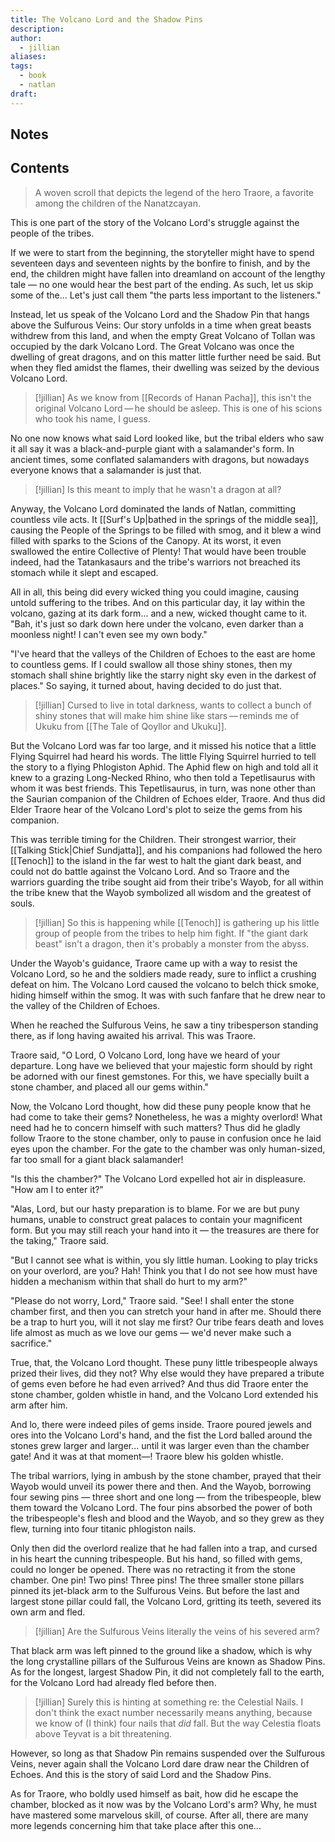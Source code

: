 ```yaml
---
title: The Volcano Lord and the Shadow Pins
description: 
author:
  - jillian
aliases: 
tags:
  - book
  - natlan
draft:
---
```

## Notes
## Contents
> A woven scroll that depicts the legend of the hero Traore, a favorite among the children of the Nanatzcayan.

This is one part of the story of the Volcano Lord's struggle against the people of the tribes. 

If we were to start from the beginning, the storyteller might have to spend seventeen days and seventeen nights by the bonfire to finish, and by the end, the children might have fallen into dreamland on account of the lengthy tale — no one would hear the best part of the ending. As such, let us skip some of the... Let's just call them "the parts less important to the listeners." 

Instead, let us speak of the Volcano Lord and the Shadow Pin that hangs above the Sulfurous Veins: Our story unfolds in a time when great beasts withdrew from this land, and when the empty Great Volcano of Tollan was occupied by the dark Volcano Lord. The Great Volcano was once the dwelling of great dragons, and on this matter little further need be said. But when they fled amidst the flames, their dwelling was seized by the devious Volcano Lord. 

> [!jillian]
> As we know from [[Records of Hanan Pacha]], this isn't the original Volcano Lord — he should be asleep. This is one of his scions who took his name, I guess.

No one now knows what said Lord looked like, but the tribal elders who saw it all say it was a black-and-purple giant with a salamander's form. In ancient times, some conflated salamanders with dragons, but nowadays everyone knows that a salamander is just that. 

> [!jillian]
> Is this meant to imply that he wasn't a dragon at all?

Anyway, the Volcano Lord dominated the lands of Natlan, committing countless vile acts. It [[Surf's Up|bathed in the springs of the middle sea]], causing the People of the Springs to be filled with smog, and it blew a wind filled with sparks to the Scions of the Canopy. At its worst, it even swallowed the entire Collective of Plenty! That would have been trouble indeed, had the Tatankasaurs and the tribe's warriors not breached its stomach while it slept and escaped. 

All in all, this being did every wicked thing you could imagine, causing untold suffering to the tribes. And on this particular day, it lay within the volcano, gazing at its dark form... and a new, wicked thought came to it. "Bah, it's just so dark down here under the volcano, even darker than a moonless night! I can't even see my own body." 

"I've heard that the valleys of the Children of Echoes to the east are home to countless gems. If I could swallow all those shiny stones, then my stomach shall shine brightly like the starry night sky even in the darkest of places." So saying, it turned about, having decided to do just that. 

> [!jillian]
> Cursed to live in total darkness, wants to collect a bunch of shiny stones that will make him shine like stars — reminds me of Ukuku from [[The Tale of Qoyllor and Ukuku]].

But the Volcano Lord was far too large, and it missed his notice that a little Flying Squirrel had heard his words. The little Flying Squirrel hurried to tell the story to a flying Phlogiston Aphid. The Aphid flew on high and told all it knew to a grazing Long-Necked Rhino, who then told a Tepetlisaurus with whom it was best friends. This Tepetlisaurus, in turn, was none other than the Saurian companion of the Children of Echoes elder, Traore. And thus did Elder Traore hear of the Volcano Lord's plot to seize the gems from his companion. 

This was terrible timing for the Children. Their strongest warrior, their [[Talking Stick|Chief Sundjatta]], and his companions had followed the hero [[Tenoch]] to the island in the far west to halt the giant dark beast, and could not do battle against the Volcano Lord. And so Traore and the warriors guarding the tribe sought aid from their tribe's Wayob, for all within the tribe knew that the Wayob symbolized all wisdom and the greatest of souls. 

> [!jillian]
> So this is happening while [[Tenoch]] is gathering up his little group of people from the tribes to help him fight. If "the giant dark beast" isn't a dragon, then it's probably a monster from the abyss.

Under the Wayob's guidance, Traore came up with a way to resist the Volcano Lord, so he and the soldiers made ready, sure to inflict a crushing defeat on him. The Volcano Lord caused the volcano to belch thick smoke, hiding himself within the smog. It was with such fanfare that he drew near to the valley of the Children of Echoes. 

When he reached the Sulfurous Veins, he saw a tiny tribesperson standing there, as if long having awaited his arrival. This was Traore. 

Traore said, "O Lord, O Volcano Lord, long have we heard of your departure. Long have we believed that your majestic form should by right be adorned with our finest gemstones. For this, we have specially built a stone chamber, and placed all our gems within." 

Now, the Volcano Lord thought, how did these puny people know that he had come to take their gems? Nonetheless, he was a mighty overlord! What need had he to concern himself with such matters? Thus did he gladly follow Traore to the stone chamber, only to pause in confusion once he laid eyes upon the chamber. For the gate to the chamber was only human-sized, far too small for a giant black salamander! 

"Is this the chamber?" The Volcano Lord expelled hot air in displeasure. "How am I to enter it?" 

"Alas, Lord, but our hasty preparation is to blame. For we are but puny humans, unable to construct great palaces to contain your magnificent form. But you may still reach your hand into it — the treasures are there for the taking," Traore said. 

"But I cannot see what is within, you sly little human. Looking to play tricks on your overlord, are you? Hah! Think you that I do not see how must have hidden a mechanism within that shall do hurt to my arm?" 

"Please do not worry, Lord," Traore said. "See! I shall enter the stone chamber first, and then you can stretch your hand in after me. Should there be a trap to hurt you, will it not slay me first? Our tribe fears death and loves life almost as much as we love our gems — we'd never make such a sacrifice." 

True, that, the Volcano Lord thought. These puny little tribespeople always prized their lives, did they not? Why else would they have prepared a tribute of gems even before he had even arrived? And thus did Traore enter the stone chamber, golden whistle in hand, and the Volcano Lord extended his arm after him. 

And lo, there were indeed piles of gems inside. Traore poured jewels and ores into the Volcano Lord's hand, and the fist the Lord balled around the stones grew larger and larger... until it was larger even than the chamber gate! And it was at that moment—! Traore blew his golden whistle. 

The tribal warriors, lying in ambush by the stone chamber, prayed that their Wayob would unveil its power there and then. And the Wayob, borrowing four sewing pins — three short and one long — from the tribespeople, blew them toward the Volcano Lord. The four pins absorbed the power of both the tribespeople's flesh and blood and the Wayob, and so they grew as they flew, turning into four titanic phlogiston nails. 

Only then did the overlord realize that he had fallen into a trap, and cursed in his heart the cunning tribespeople. But his hand, so filled with gems, could no longer be opened. There was no retracting it from the stone chamber. One pin! Two pins! Three pins! The three smaller stone pillars pinned its jet-black arm to the Sulfurous Veins. But before the last and largest stone pillar could fall, the Volcano Lord, gritting its teeth, severed its own arm and fled. 

> [!jillian]
> Are the Sulfurous Veins literally the veins of his severed arm?

That black arm was left pinned to the ground like a shadow, which is why the long crystalline pillars of the Sulfurous Veins are known as Shadow Pins. As for the longest, largest Shadow Pin, it did not completely fall to the earth, for the Volcano Lord had already fled before then. 

> [!jillian]
> Surely this is hinting at something re: the Celestial Nails. I don't think the exact number necessarily means anything, because we know of (I think) four nails that *did* fall. But the way Celestia floats above Teyvat is a bit threatening.

However, so long as that Shadow Pin remains suspended over the Sulfurous Veins, never again shall the Volcano Lord dare draw near the Children of Echoes. And this is the story of said Lord and the Shadow Pins. 

As for Traore, who boldly used himself as bait, how did he escape the chamber, blocked as it now was by the Volcano Lord's arm? Why, he must have mastered some marvelous skill, of course. After all, there are many more legends concerning him that take place after this one...